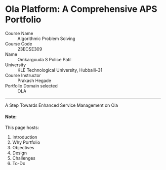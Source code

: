 # Ola Platform: A Comprehensive APS Portfolio

<dl>
<dt>Course Name</dt>
<dd>Algorithmic Problem Solving</dd>
<dt>Course Code</dt>
<dd>23ECSE309</dd>
<dt>Name</dt>
<dd>Omkargouda S Police Patil</dd>
<dt>University</dt>
<dd>KLE Technological University, Hubballi-31</dd>
<dt>Course Instructor</dt>
<dd>Prakash Hegade</dd>
<dt>Portfolio Domain selected</dt>
<dd>OLA</dd>
</dl>

* * *
A Step Towards Enhanced Service Management on Ola
#### Note:
This page hosts:

1. Introduction
2. Why Portfolio
3. Objectives
4. Design
5. Challenges
6. To-Do
